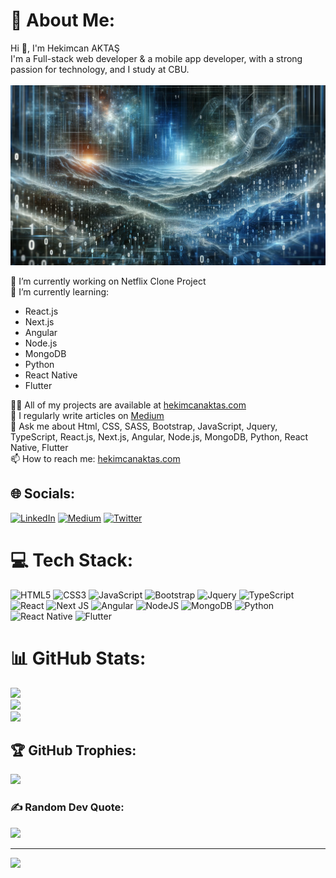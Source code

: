 # 💫 About Me:

Hi 👋, I'm Hekimcan AKTAŞ<br>
I'm a Full-stack web developer & a mobile app developer, with a strong passion for technology, and I study at CBU. <br> <br>
[![ProfileImage](profile-image.jpeg)](https://hekimcanaktas.com) 


🔭 I’m currently working on Netflix Clone Project<br>
🌱 I’m currently learning: 
- React.js
- Next.js
- Angular
- Node.js
- MongoDB
- Python
- React Native
- Flutter

👨‍💻 All of my projects are available at [hekimcanaktas.com](http://hekimcanaktas.com)<br>
📝 I regularly write articles on [Medium](https://medium.com/@hekimcanaktas)<br>
💬 Ask me about Html, CSS, SASS, Bootstrap, JavaScript, Jquery, TypeScript, React.js, Next.js, Angular, Node.js, MongoDB, Python, React Native, Flutter<br>
📫 How to reach me: [hekimcanaktas.com](http://hekimcanaktas.com)

## 🌐 Socials:
[![LinkedIn](https://img.shields.io/badge/LinkedIn-%230077B5.svg?logo=linkedin&logoColor=white)](https://linkedin.com/in/hekimcanaktas) 
[![Medium](https://img.shields.io/badge/Medium-12100E?logo=medium&logoColor=white)](https://medium.com/@@hekimcan) 
[![Twitter](https://img.shields.io/badge/Twitter-%231DA1F2.svg?logo=Twitter&logoColor=white)](https://twitter.com/hekimmcann) 

# 💻 Tech Stack:

![HTML5](https://img.shields.io/badge/html5-%23E34F26.svg?style=for-the-badge&logo=html5&logoColor=white) 
![CSS3](https://img.shields.io/badge/css3-%231572B6.svg?style=for-the-badge&logo=css3&logoColor=white)
![JavaScript](https://img.shields.io/badge/javascript-%23323330.svg?style=for-the-badge&logo=javascript&logoColor=%23F7DF1E)
![Bootstrap](https://img.shields.io/badge/bootstrap-%238511FA.svg?style=for-the-badge&logo=bootstrap&logoColor=white)
![Jquery](https://img.shields.io/badge/jquery-%230769AD.svg?style=for-the-badge&logo=jquery&logoColor=white)
![TypeScript](https://img.shields.io/badge/typescript-%23007ACC.svg?style=for-the-badge&logo=typescript&logoColor=white)
![React](https://img.shields.io/badge/react-%2320232a.svg?style=for-the-badge&logo=react&logoColor=%2361DAFB)
![Next JS](https://img.shields.io/badge/Next-black?style=for-the-badge&logo=next.js&logoColor=white)
![Angular](https://img.shields.io/badge/angular-%23DD0031.svg?style=for-the-badge&logo=angular&logoColor=white)
![NodeJS](https://img.shields.io/badge/node.js-6DA55F?style=for-the-badge&logo=node.js&logoColor=white)
![MongoDB](https://img.shields.io/badge/MongoDB-%234ea94b.svg?style=for-the-badge&logo=mongodb&logoColor=white)
![Python](https://img.shields.io/badge/python-3670A0?style=for-the-badge&logo=python&logoColor=ffdd54)
![React Native](https://img.shields.io/badge/react_native-%2320232a.svg?style=for-the-badge&logo=react&logoColor=%2361DAFB)
![Flutter](https://img.shields.io/badge/Flutter-%2302569B.svg?style=for-the-badge&logo=Flutter&logoColor=white)
<!--... and the rest of the tech stack...-->

# 📊 GitHub Stats:

![](https://github-readme-stats.vercel.app/api?username=hekimm&theme=dark&hide_border=false&include_all_commits=true&count_private=true)<br>
![](https://github-readme-streak-stats.herokuapp.com/?user=hekimm&theme=dark&hide_border=false)<br>
![](https://github-readme-stats.vercel.app/api/top-langs/?username=hekimm&theme=dark&hide_border=false&include_all_commits=true&count_private=true&layout=compact)

## 🏆 GitHub Trophies:
![](https://github-profile-trophy.vercel.app/?username=hekimm&theme=radical&no-frame=false&no-bg=true&margin-w=4)

### ✍️ Random Dev Quote:
![](https://quotes-github-readme.vercel.app/api?type=horizontal&theme=radical)

---

[![](https://visitcount.itsvg.in/api?id=hekimm&icon=0&color=0)](https://visitcount.itsvg.in)
